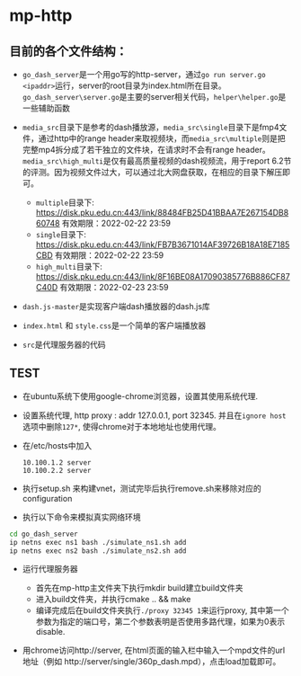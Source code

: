 # mp-http

## 目前的各个文件结构：

* `go_dash_server`是一个用go写的http-server，通过`go run server.go <ipaddr>`运行，server的root目录为index.html所在目录。`go_dash_server\server.go`是主要的server相关代码，`helper\helper.go`是一些辅助函数
* `media_src`目录下是参考的dash播放源，`media_src\single`目录下是fmp4文件，通过http中的range header来取视频块，而`media_src\multiple`则是把完整mp4拆分成了若干独立的文件块，在请求时不会有range header。`media_src\high_multi`是仅有最高质量视频的dash视频流，用于report 6.2节的评测。因为视频文件过大，可以通过北大网盘获取，在相应的目录下解压即可。

  * `multiple`目录下: https://disk.pku.edu.cn:443/link/88484FB25D41BBAA7E267154DB860748
    有效期限：2022-02-22 23:59
  * `single`目录下: https://disk.pku.edu.cn:443/link/FB7B3671014AF39726B18A18E7185CBD
    有效期限：2022-02-22 23:59
  * `high_multi`目录下: https://disk.pku.edu.cn:443/link/8F16BE08A17090385776B886CF87C40D
    有效期限：2022-02-23 23:59
* `dash.js-master`是实现客户端dash播放器的dash.js库
* `index.html` 和 `style.css`是一个简单的客户端播放器
* `src`是代理服务器的代码

## TEST

* 在ubuntu系统下使用google-chrome浏览器，设置其使用系统代理.

* 设置系统代理, http proxy : addr 127.0.0.1, port 32345. 并且在`ignore host`选项中删除`127*`, 使得chrome对于本地地址也使用代理。

* 在/etc/hosts中加入

  ```
  10.100.1.2 server
  10.100.2.2 server
  ```

* 执行setup.sh 来构建vnet，测试完毕后执行remove.sh来移除对应的configuration

* 执行以下命令来模拟真实网络环境

```bash
cd go_dash_server
ip netns exec ns1 bash ./simulate_ns1.sh add
ip netns exec ns2 bash ./simulate_ns2.sh add
```

* 运行代理服务器

  * 首先在mp-http主文件夹下执行mkdir build建立build文件夹
  * 进入build文件夹，并执行cmake .. && make
  * 编译完成后在build文件夹执行`./proxy 32345 1`来运行proxy, 其中第一个参数为指定的端口号，第二个参数表明是否使用多路代理，如果为0表示disable.
* 用chrome访问http://server, 在html页面的输入栏中输入一个mpd文件的url地址（例如 http://server/single/360p_dash.mpd），点击load加载即可。
